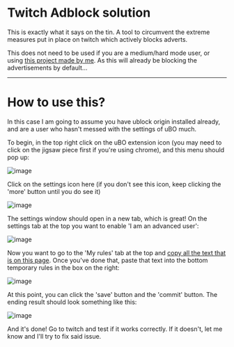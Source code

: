 # Twitch Adblock solution

This is exactly what it says on the tin. A tool to circumvent the extreme measures put in place on twitch which actively blocks adverts. 

This does not need to be used if you are a medium/hard mode user, or using [this project made by me](https://github.com/RMED24/ublock-medium-list). As this will already be blocking the advertisements by default...

* * *
# How to use this?

In this case I am going to assume you have ublock origin installed already, and are a user who hasn't messed with the settings of uBO much. 

To begin, in the top right click on the uBO extension icon (you may need to click on the jigsaw piece first if you're using chrome), and this menu should pop up: 

![image](https://user-images.githubusercontent.com/81475204/209981352-410e18ab-6087-4524-bdf9-5c1d223eda09.png)

Click on the settings icon here (if you don't see this icon, keep clicking the 'more' button until you do see it)

![image](https://user-images.githubusercontent.com/81475204/209981470-4f964d29-7ee8-4f66-b449-c9f16d739cde.png)

The settings window should open in a new tab, which is great! On the settings tab at the top you want to enable 'I am an advanced user':

![image](https://user-images.githubusercontent.com/81475204/209982135-20fa2e0c-42b4-49d5-ba9f-dc9f602ac262.png)

Now you want to go to the 'My rules' tab at the top and [copy all the text that is on this page](https://raw.githubusercontent.com/RMED24/twitch-ad-block/main/raw.txt). Once you've done that, paste that text into the bottom temporary rules in the box on the right:

![image](https://user-images.githubusercontent.com/81475204/209983807-8f7ea513-2330-4c25-96c8-8561e3a37148.png)

At this point, you can click the 'save' button and the 'commit' button. The ending result should look something like this: 

![image](https://user-images.githubusercontent.com/81475204/209984882-348eae63-42b6-4331-8c08-3ec75785d9a0.png)

And it's done! Go to twitch and test if it works correctly. If it doesn't, let me know and I'll try to fix said issue.

